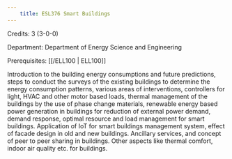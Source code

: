 ```yaml
---
    title: ESL376 Smart Buildings
---
```

Credits: 3 (3-0-0)

Department: Department of Energy Science and Engineering

Prerequisites: [[/ELL100 | ELL100]]

Introduction to the building energy consumptions and future predictions, steps to conduct the surveys of the existing buildings to determine the energy consumption patterns, various areas of interventions, controllers for light, HVAC and other motor based loads, thermal management of the buildings by the use of phase change materials, renewable energy based power generation in buildings for reduction of external power demand, demand response, optimal resource and load management for smart buildings. Application of IoT for smart buildings management system, effect of facade design in old and new buildings. Ancillary services, and concept of peer to peer sharing in buildings. Other aspects like thermal comfort, indoor air quality etc. for buildings.